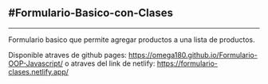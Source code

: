 ## #Formulario-Basico-con-Clases

---

Formulario basico que permite agregar productos a una lista de productos.

Disponible atraves de github pages: https://omega180.github.io/Formulario-OOP-Javascript/
o atraves del link de netlify: https://formulario-clases.netlify.app/

